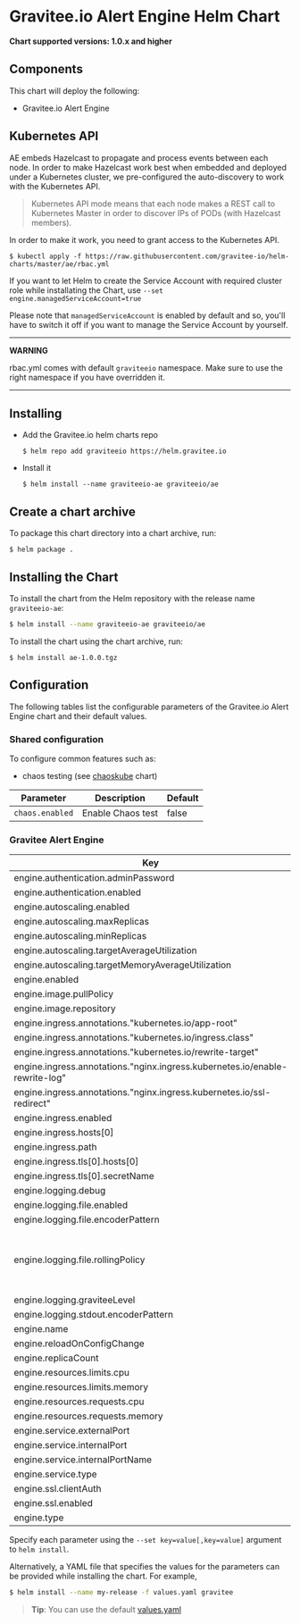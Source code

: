# Gravitee.io Alert Engine Helm Chart

**Chart supported versions: 1.0.x and higher**

## Components

This chart will deploy the following:

- Gravitee.io Alert Engine

## Kubernetes API

AE embeds Hazelcast to propagate and process events between each node. In order to make Hazelcast work best when embedded and deployed under a Kubernetes cluster, we pre-configured the auto-discovery to work with the Kubernetes API.

> Kubernetes API mode means that each node makes a REST call to Kubernetes Master in order to discover IPs of PODs (with Hazelcast members).

In order to make it work, you need to grant access to the Kubernetes API.

```
$ kubectl apply -f https://raw.githubusercontent.com/gravitee-io/helm-charts/master/ae/rbac.yml
```

If you want to let Helm to create the Service Account with required cluster role while installating the Chart, use `--set engine.managedServiceAccount=true`

Please note that `managedServiceAccount` is enabled by default and so, you'll have to switch it off if you want to manage the Service Account by yourself.

---
**WARNING**

rbac.yml comes with default `graviteeio` namespace. Make sure to use the right namespace if you have overridden it.

---

## Installing

* Add the Gravitee.io helm charts repo
  ```
  $ helm repo add graviteeio https://helm.gravitee.io
  ```
* Install it
  ```
  $ helm install --name graviteeio-ae graviteeio/ae
  ```

## Create a chart archive

To package this chart directory into a chart archive, run:

```
$ helm package .
```

## Installing the Chart

To install the chart from the Helm repository with the release name `graviteeio-ae`:

```bash
$ helm install --name graviteeio-ae graviteeio/ae
```

To install the chart using the chart archive, run:

```
$ helm install ae-1.0.0.tgz
```

## Configuration

The following tables list the configurable parameters of the Gravitee.io Alert Engine chart and their default values.

### Shared configuration

To configure common features such as:

- chaos testing (see
  [chaoskube](https://github.com/kubernetes/charts/tree/master/stable/chaoskube)
  chart)

| Parameter              | Description        | Default |
| ---------------------- | ------------------ | ------- |
| `chaos.enabled`        | Enable Chaos test  | false   |

### Gravitee Alert Engine

| Key | Type | Default | Description |
|-----|------|---------|-------------|
| engine.authentication.adminPassword | string | `"adminadmin"` |  |
| engine.authentication.enabled | bool | `true` |  |
| engine.autoscaling.enabled | bool | `true` |  |
| engine.autoscaling.maxReplicas | int | `3` |  |
| engine.autoscaling.minReplicas | int | `1` |  |
| engine.autoscaling.targetAverageUtilization | int | `50` |  |
| engine.autoscaling.targetMemoryAverageUtilization | int | `80` |  |
| engine.enabled | bool | `true` |  |
| engine.image.pullPolicy | string | `"Always"` |  |
| engine.image.repository | string | `"graviteeio/ae-engine"` |  |
| engine.ingress.annotations."kubernetes.io/app-root" | string | `"/"` |  |
| engine.ingress.annotations."kubernetes.io/ingress.class" | string | `"nginx"` |  |
| engine.ingress.annotations."kubernetes.io/rewrite-target" | string | `"/"` |  |
| engine.ingress.annotations."nginx.ingress.kubernetes.io/enable-rewrite-log" | string | `"true"` |  |
| engine.ingress.annotations."nginx.ingress.kubernetes.io/ssl-redirect" | string | `"false"` |  |
| engine.ingress.enabled | bool | `true` |  |
| engine.ingress.hosts[0] | string | `"ae.example.com"` |  |
| engine.ingress.path | string | `"/"` |  |
| engine.ingress.tls[0].hosts[0] | string | `"ae.example.com"` |  |
| engine.ingress.tls[0].secretName | string | `"api-custom-cert"` |  |
| engine.logging.debug | bool | `false` |  |
| engine.logging.file.enabled | bool | `true` |  |
| engine.logging.file.encoderPattern | string | `"%d{HH:mm:ss.SSS} [%thread] [%X{api}] %-5level %logger{36} - %msg%n"` |  |
| engine.logging.file.rollingPolicy | string | `"\u003crollingPolicy class=\"ch.qos.logback.core.rolling.TimeBasedRollingPolicy\"\u003e\n    \u003c!-- daily rollover --\u003e\n    \u003cfileNamePattern\u003e${gravitee.home}/logs/gravitee_%d{yyyy-MM-dd}.log\u003c/fileNamePattern\u003e\n    \u003c!-- keep 30 days' worth of history --\u003e\n    \u003cmaxHistory\u003e30\u003c/maxHistory\u003e\n\u003c/rollingPolicy\u003e\n"` |  |
| engine.logging.graviteeLevel | string | `"DEBUG"` |  |
| engine.logging.stdout.encoderPattern | string | `"%d{HH:mm:ss.SSS} [%thread] [%X{api}] %-5level %logger{36} - %msg%n"` |  |
| engine.name | string | `"engine"` |  |
| engine.reloadOnConfigChange | bool | `true` |  |
| engine.replicaCount | int | `1` |  |
| engine.resources.limits.cpu | string | `"500m"` |  |
| engine.resources.limits.memory | string | `"512Mi"` |  |
| engine.resources.requests.cpu | string | `"200m"` |  |
| engine.resources.requests.memory | string | `"256Mi"` |  |
| engine.service.externalPort | int | `82` |  |
| engine.service.internalPort | int | `8072` |  |
| engine.service.internalPortName | string | `"http"` |  |
| engine.service.type | string | `"ClusterIP"` |  |
| engine.ssl.clientAuth | bool | `false` |  |
| engine.ssl.enabled | bool | `false` |  |
| engine.type | string | `"Deployment"` |  |                                                           


Specify each parameter using the `--set key=value[,key=value]` argument to `helm install`.

Alternatively, a YAML file that specifies the values for the parameters can be provided while installing the chart. For example,

```bash
$ helm install --name my-release -f values.yaml gravitee
```

> **Tip**: You can use the default [values.yaml](values.yaml)